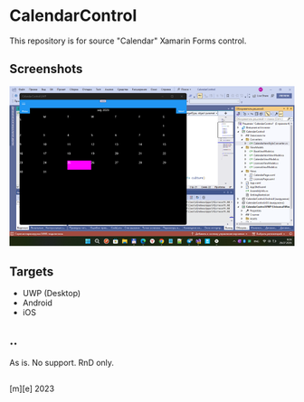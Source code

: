# CalendarControl
This repository is for source "Calendar" Xamarin Forms control.

## Screenshots 
![](Images/shot1.png)


## Targets
- UWP (Desktop)
- Android
- iOS


## ..
As is. No support. RnD only.

##
[m][e] 2023